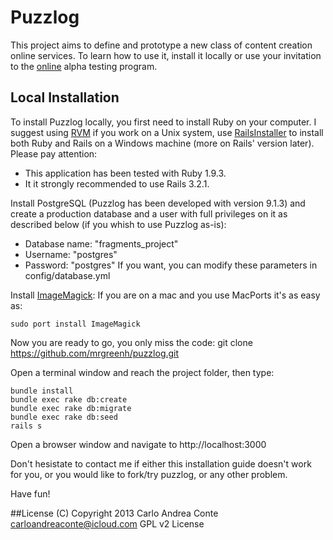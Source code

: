 # Puzzlog
This project aims to define and prototype a new class of content creation online services.
To learn how to use it, install it locally or use your invitation to the [online] alpha testing program.

## Local Installation
To install Puzzlog locally, you first need to install Ruby on your computer. I suggest using [RVM] if you work on a Unix system, use [RailsInstaller] to install both Ruby and Rails on a Windows machine (more on Rails' version later).
Please pay attention: 
* This application has been tested with Ruby 1.9.3.
* It it strongly recommended to use Rails 3.2.1.

Install PostgreSQL (Puzzlog has been developed with version 9.1.3) and create a production database and a user with full privileges on it as described below (if you whish to use Puzzlog as-is):
* Database name: "fragments_project"
* Username: "postgres"
* Password: "postgres"
If you want, you can modify these parameters in config/database.yml

Install [ImageMagick]:
If you are on a mac and you use MacPorts it's as easy as:
```
sudo port install ImageMagick
```

Now you are ready to go, you only miss the code:
	git clone https://github.com/mrgreenh/puzzlog.git

Open a terminal window and reach the project folder, then type:
```
bundle install
bundle exec rake db:create
bundle exec rake db:migrate
bundle exec rake db:seed
rails s
```

Open a browser window and navigate to
	http://localhost:3000
	
Don't hesistate to contact me if either this installation guide doesn't work for you, or you would like to fork/try puzzlog, or any other problem.

Have fun!

##License
(C) Copyright 2013 Carlo Andrea Conte carloandreaconte@icloud.com GPL v2 License

[online]: http://puzzlog.herokuapp.com
[RVM]: https://rvm.io/rvm/install/
[RailsInstaller]: http://railsinstaller.org
[ImageMagick]: http://www.imagemagick.org/script/binary-releases.php#macosx